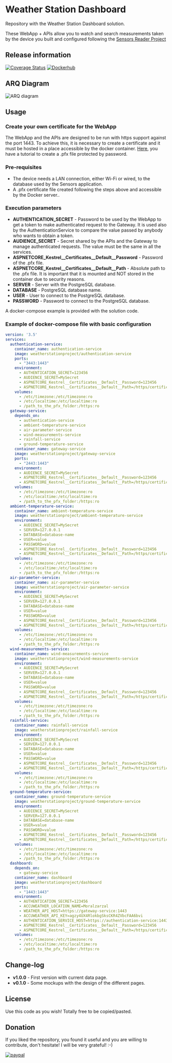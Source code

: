 # Weather Station Dashboard
Repository with the Weather Station Dashboard solution.

These WebApp + APIs allow you to watch and search measurements taken by the device you built and configured following the [Sensors Reader Project](https://github.com/weather-station-project/sensors-reader)

## Release information
[![Coverage Status](https://coveralls.io/repos/github/weather-station-project/sensors-reader/badge.svg?branch=origin/master)](https://coveralls.io/github/weather-station-project/sensors-reader?branch=origin/master)
[![Dockerhub](https://img.shields.io/badge/dockerhub-v1.0.0-blue)](https://hub.docker.com/repository/docker/weatherstationproject/dashboard)

## ARQ Diagram
![ARQ diagram](https://raw.githubusercontent.com/weather-station-project/dashboard/master/dashboard-arq.png)

## Usage
### Create your own certificate for the WebApp
The WebApp and the APIs are designed to be run with https support against the port 1443. To achieve this, it is necessary to create a certificate and it must be hosted
in a place accessible by the docker container.
[Here](https://docs.microsoft.com/en-us/dotnet/core/additional-tools/self-signed-certificates-guide#create-a-self-signed-certificate), you have a 
tutorial to create a .pfx file protected by password.

### Pre-requisites
* The device needs a LAN connection, either Wi-Fi or wired, to the database used by the Sensors application.
* A .pfx certificate file created following the steps above and accessible by the Docker server..

### Execution parameters
* **AUTHENTICATION_SECRET** - Password to be used by the WebApp to get a token to make authenticated request to the Gateway. It is used also by
the AuthenticationService to compare the value passed by anybody who wants to obtain a token.
* **AUDIENCE_SECRET** - Secret shared by the APIs and the Gateway to manage authenticated requests. The value must be the same in all the services.
* **ASPNETCORE_Kestrel__Certificates__Default__Password** - Password of the .pfx file.
* **ASPNETCORE_Kestrel__Certificates__Default__Path** - Absolute path to the .pfx file. It is important that it is mounted and NOT stored in the container due to security reasons.
* **SERVER** - Server with the PostgreSQL database.
* **DATABASE** - PostgreSQL database name.
* **USER** - User to connect to the PostgreSQL database.
* **PASSWORD** - Password to connect to the PostgreSQL database.

A docker-compose example is provided with the solution code.

### Example of docker-compose file with basic configuration
```YAML
version: '3.5'
services:
  authentication-service:
    container_name: authentication-service
    image: weatherstationproject/authentication-service
    ports:
      - "3443:1443"
    environment:
      - AUTHENTICATION_SECRET=123456
      - AUDIENCE_SECRET=MySecret
      - ASPNETCORE_Kestrel__Certificates__Default__Password=123456
      - ASPNETCORE_Kestrel__Certificates__Default__Path=/https/certificate.pfx
    volumes:
      - /etc/timezone:/etc/timezone:ro
      - /etc/localtime:/etc/localtime:ro
      - /path_to_the_pfx_folder:/https:ro
  gateway-service:
    depends_on:
      - authentication-service
      - ambient-temperature-service
      - air-parameter-service
      - wind-measurements-service
      - rainfall-service
      - ground-temperature-service
    container_name: gateway-service
    image: weatherstationproject/gateway-service
    ports:
      - "2443:1443"
    environment:
      - AUDIENCE_SECRET=MySecret
      - ASPNETCORE_Kestrel__Certificates__Default__Password=123456
      - ASPNETCORE_Kestrel__Certificates__Default__Path=/https/certificate.pfx
    volumes:
      - /etc/timezone:/etc/timezone:ro
      - /etc/localtime:/etc/localtime:ro
      - /path_to_the_pfx_folder:/https:ro
  ambient-temperature-service:
    container_name: ambient-temperature-service
    image: weatherstationproject/ambient-temperature-service
    environment:
      - AUDIENCE_SECRET=MySecret
      - SERVER=127.0.0.1
      - DATABASE=database-name
      - USER=value
      - PASSWORD=value
      - ASPNETCORE_Kestrel__Certificates__Default__Password=123456
      - ASPNETCORE_Kestrel__Certificates__Default__Path=/https/certificate.pfx
    volumes:
      - /etc/timezone:/etc/timezone:ro
      - /etc/localtime:/etc/localtime:ro
      - /path_to_the_pfx_folder:/https:ro
  air-parameter-service:
    container_name: air-parameter-service
    image: weatherstationproject/air-parameter-service
    environment:
      - AUDIENCE_SECRET=MySecret
      - SERVER=127.0.0.1
      - DATABASE=database-name
      - USER=value
      - PASSWORD=value
      - ASPNETCORE_Kestrel__Certificates__Default__Password=123456
      - ASPNETCORE_Kestrel__Certificates__Default__Path=/https/certificate.pfx
    volumes:
      - /etc/timezone:/etc/timezone:ro
      - /etc/localtime:/etc/localtime:ro
      - /path_to_the_pfx_folder:/https:ro
  wind-measurements-service:
    container_name: wind-measurements-service
    image: weatherstationproject/wind-measurements-service
    environment:
      - AUDIENCE_SECRET=MySecret
      - SERVER=127.0.0.1
      - DATABASE=database-name
      - USER=value
      - PASSWORD=value
      - ASPNETCORE_Kestrel__Certificates__Default__Password=123456
      - ASPNETCORE_Kestrel__Certificates__Default__Path=/https/certificate.pfx
    volumes:
      - /etc/timezone:/etc/timezone:ro
      - /etc/localtime:/etc/localtime:ro
      - /path_to_the_pfx_folder:/https:ro
  rainfall-service:
    container_name: rainfall-service
    image: weatherstationproject/rainfall-service
    environment:
      - AUDIENCE_SECRET=MySecret
      - SERVER=127.0.0.1
      - DATABASE=database-name
      - USER=value
      - PASSWORD=value
      - ASPNETCORE_Kestrel__Certificates__Default__Password=123456
      - ASPNETCORE_Kestrel__Certificates__Default__Path=/https/certificate.pfx
    volumes:
      - /etc/timezone:/etc/timezone:ro
      - /etc/localtime:/etc/localtime:ro
      - /path_to_the_pfx_folder:/https:ro
  ground-temperature-service:
    container_name: ground-temperature-service
    image: weatherstationproject/ground-temperature-service
    environment:
      - AUDIENCE_SECRET=MySecret
      - SERVER=127.0.0.1
      - DATABASE=database-name
      - USER=value
      - PASSWORD=value
      - ASPNETCORE_Kestrel__Certificates__Default__Password=123456
      - ASPNETCORE_Kestrel__Certificates__Default__Path=/https/certificate.pfx
    volumes:
      - /etc/timezone:/etc/timezone:ro
      - /etc/localtime:/etc/localtime:ro
      - /path_to_the_pfx_folder:/https:ro
  dashboard:
    depends_on:
      - gateway-service
    container_name: dashboard
    image: weatherstationproject/dashboard
    ports:
      - "1443:1443"
    environment:
      - AUTHENTICATION_SECRET=123456
      - ACCUWEATHER_LOCATION_NAME=Moralzarzal
      - WEATHER_API_HOST=https://gateway-service:1443
      - ACCUWEATHER_API_KEY=agzy4UX4RlokbgSksCKR4ZVbcFAA6bvi
      - AUTHENTICATION_SERVICE_HOST=https://authentication-service:1443
      - ASPNETCORE_Kestrel__Certificates__Default__Password=123456
      - ASPNETCORE_Kestrel__Certificates__Default__Path=/https/certificate.pfx
    volumes:
      - /etc/timezone:/etc/timezone:ro
      - /etc/localtime:/etc/localtime:ro
      - /path_to_the_pfx_folder:/https:ro
```

## Change-log
* **v1.0.0** - First version with current data page.
* **v0.1.0** - Some mockups with the design of the different pages.

## License
Use this code as you wish! Totally free to be copied/pasted.

## Donation
If you liked the repository, you found it useful and you are willing to contribute, don't hesitate! I will be very
grateful! :-)

[![paypal](https://www.paypalobjects.com/en_US/i/btn/btn_donateCC_LG.gif)](https://www.paypal.com/cgi-bin/webscr?cmd=_donations&business=4TFR2PQ2J3KLA&item_name=If+you+liked+the+project+and+you+are+willing+to+contribute%2C+don%27t+hesitate%21+I+will+be+very+grateful%21+%3A-%29&currency_code=EUR)
